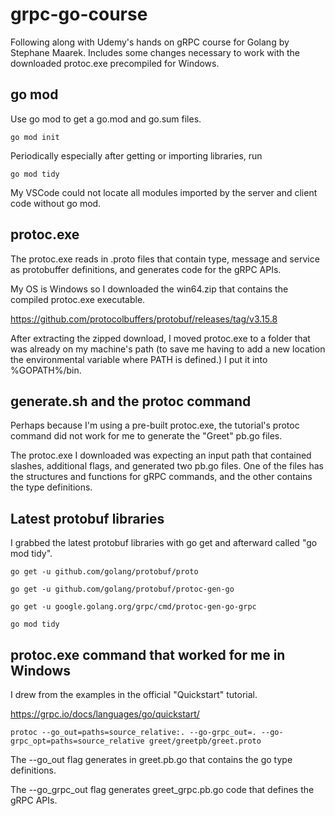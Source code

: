 # grpc-go-course
Following along with Udemy's hands on gRPC course for Golang by Stephane Maarek.  Includes some changes necessary to work with the downloaded protoc.exe precompiled for Windows.

## go mod

Use go mod to get a go.mod and go.sum files.

```
go mod init
```

Periodically especially after getting or importing libraries, run

```
go mod tidy
```

My VSCode could not locate all modules imported by the server and client code without go mod.

## protoc.exe

The protoc.exe reads in .proto files that contain type, message and service as protobuffer definitions, and generates code for the gRPC APIs.

My OS is Windows so I downloaded the win64.zip that contains the compiled protoc.exe executable.

https://github.com/protocolbuffers/protobuf/releases/tag/v3.15.8

After extracting the zipped download, I moved protoc.exe to a folder that was already on my machine's path (to save me having to add a new location the environmental variable where PATH is defined.) I put it into %GOPATH%/bin.

## generate.sh and the protoc command

Perhaps because I'm using a pre-built protoc.exe, the tutorial's protoc command did not work for me to generate the "Greet" pb.go files.  

The protoc.exe I downloaded was expecting an input path that contained slashes, additional flags, and generated two pb.go files.  One of the files has the structures and functions for gRPC commands, and the other contains the type definitions.

## Latest protobuf libraries

I grabbed the latest protobuf libraries with go get and afterward called "go mod tidy".

```
go get -u github.com/golang/protobuf/proto

go get -u github.com/golang/protobuf/protoc-gen-go

go get -u google.golang.org/grpc/cmd/protoc-gen-go-grpc

go mod tidy
```


## protoc.exe command that worked for me in Windows

I drew from the examples in the official "Quickstart" tutorial.

https://grpc.io/docs/languages/go/quickstart/

```
protoc --go_out=paths=source_relative:. --go-grpc_out=. --go-grpc_opt=paths=source_relative greet/greetpb/greet.proto
```

The --go_out flag generates in greet.pb.go that contains the go type definitions.

The --go_grpc_out flag generates greet_grpc.pb.go code that defines the gRPC APIs.



